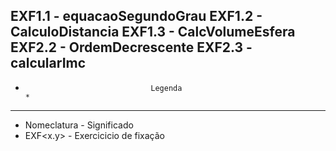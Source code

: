 EXF1.1              -                  equacaoSegundoGrau
EXF1.2              -                  CalculoDistancia
EXF1.3              -                  CalcVolumeEsfera
EXF2.2              -                  OrdemDecrescente
EXF2.3              -                  calcularImc
-------------------------------------------------------------------------------
*                                 Legenda                                     *
-------------------------------------------------------------------------------
* Nomeclatura         -                Significado
* EXF<x.y>            -                Exercicicio de fixação


